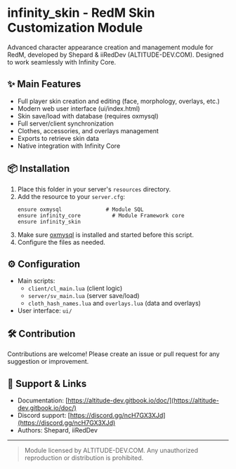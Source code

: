 # infinity_skin - RedM Skin Customization Module

Advanced character appearance creation and management module for RedM, developed by Shepard & iiRedDev (ALTITUDE-DEV.COM). Designed to work seamlessly with Infinity Core.

## ✨ Main Features

- Full player skin creation and editing (face, morphology, overlays, etc.)
- Modern web user interface (ui/index.html)
- Skin save/load with database (requires oxmysql)
- Full server/client synchronization
- Clothes, accessories, and overlays management
- Exports to retrieve skin data
- Native integration with Infinity Core

## 📦 Installation

1. Place this folder in your server's `resources` directory.
2. Add the resource to your `server.cfg`:
   ```
   ensure oxmysql              # Module SQL
   ensure infinity_core          # Module Framework core
   ensure infinity_skin
   ```
3. Make sure [oxmysql](https://github.com/overextended/oxmysql) is installed and started before this script.
4. Configure the files as needed.

## ⚙️ Configuration

- Main scripts:
  - `client/cl_main.lua` (client logic)
  - `server/sv_main.lua` (server save/load)
  - `cloth_hash_names.lua` and `overlays.lua` (data and overlays)
- User interface: `ui/`

## 🛠 Contribution

Contributions are welcome!
Please create an issue or pull request for any suggestion or improvement.

## 🤝 Support & Links

- Documentation: [https://altitude-dev.gitbook.io/doc/](https://altitude-dev.gitbook.io/doc/)
- Discord support: [https://discord.gg/ncH7GX3XJd](https://discord.gg/ncH7GX3XJd)
- Authors: Shepard, iiRedDev

---

> Module licensed by ALTITUDE-DEV.COM. Any unauthorized reproduction or distribution is prohibited.
